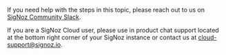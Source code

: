 If you need help with the steps in this topic, please reach out to us on [SigNoz Community Slack](https://signoz.io/slack). 

If you are a SigNoz Cloud user, please use in product chat support located at the bottom right corner of your SigNoz instance or contact us at <cloud-support@signoz.io>.
